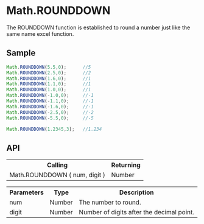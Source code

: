 <H1>Math.ROUNDDOWN</H1>

The ROUNDDOWN function is established to round a number just like the same name excel function. 
<h2>Sample</h2>

```javascript
Math.ROUNDDOWN(5.5,0);		//5
Math.ROUNDDOWN(2.5,0);		//2
Math.ROUNDDOWN(1.6,0);		//1
Math.ROUNDDOWN(1.1,0);		//1
Math.ROUNDDOWN(1.0,0);		//1
Math.ROUNDDOWN(-1.0,0);		//-1
Math.ROUNDDOWN(-1.1,0);		//-1
Math.ROUNDDOWN(-1.6,0);		//-1
Math.ROUNDDOWN(-2.5,0);		//-2
Math.ROUNDDOWN(-5.5,0);		//-5

Math.ROUNDDOWN(1.2345,3);	//1.234
```

<h2>API</h2>

<table>
<tr><th>Calling</th><th>Returning</th></tr>
<tr><td>Math.ROUNDDOWN ( num, digit )</td><td>Number</td></tr>
</table>

<table>
<tr><th>Parameters</th><th>Type</th><th>Description</th></tr>
<tr><td>num</td><td>Number</td><td>The number to round.</td></tr>
<tr><td>digit</td><td>Number</td><td>Number of digits after the decimal point.</td></tr>
</table>
